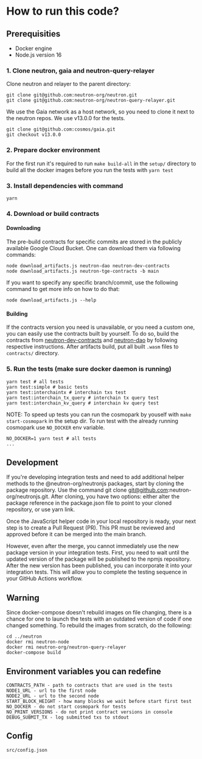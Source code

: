 # How to run this code?

## Prerequisities

- Docker engine
- Node.js version 16

### 1. Clone neutron, gaia and neutron-query-relayer

Clone neutron and relayer to the parent directory:

```shell
git clone git@github.com:neutron-org/neutron.git
git clone git@github.com:neutron-org/neutron-query-relayer.git
```

We use the Gaia network as a host network, so you need to clone it next to the neutron repos. We use v13.0.0 for the tests.

```shell
git clone git@github.com:cosmos/gaia.git
git checkout v13.0.0
```

### 2. Prepare docker environment

For the first run it's required to run `make build-all` in the `setup/` directory to build all the docker images before you run the tests with `yarn test`

### 3. Install dependencies with command

```shell
yarn
```

### 4. Download or build contracts

#### Downloading

The pre-build contracts for specific commits are stored in the publicly available Google Cloud Bucket.
One can download them via following commands:

```shell
node download_artifacts.js neutron-dao neutron-dev-contracts
node download_artifacts.js neutron-tge-contracts -b main
```

If you want to specify any specific branch/commit, use the following command to get more info on how to do that:

```shell
node download_artifacts.js --help
```

#### Building

If the contracts version you need is unavailable, or you need a custom one, you can easily use the contracts built by yourself.
To do so, build the contracts from [neutron-dev-contracts](https://github.com/neutron-org/neutron-dev-contracts) and [neutron-dao](https://github.com/neutron-org/neutron-dao) by following respective instructions.
After artifacts build, put all built `.wasm` files to `contracts/` directory.

### 5. Run the tests (make sure docker daemon is running)

```shell
yarn test # all tests
yarn test:simple # basic tests
yarn test:interchaintx # interchain txs test
yarn test:interchain_tx_query # interchain tx query test
yarn test:interchain_kv_query # interchain kv query test
```

NOTE: To speed up tests you can run the cosmopark by youself with `make start-cosmopark` in the setup dir. To run test with the already running cosmopark use `NO_DOCKER` env variable.

```shell
NO_DOCKER=1 yarn test # all tests
...
```

## Development

If you're developing integration tests and need to add additional helper methods to the @neutron-org/neutronjs packages, start by cloning the package repository. Use the command git clone git@github.com:neutron-org/neutronjs.git. After cloning, you have two options: either alter the package reference in the package.json file to point to your cloned repository, or use yarn link.

Once the JavaScript helper code in your local repository is ready, your next step is to create a Pull Request (PR). This PR must be reviewed and approved before it can be merged into the main branch.

However, even after the merge, you cannot immediately use the new package version in your integration tests. First, you need to wait until the updated version of the package will be published to the npmjs repository. After the new version has been published, you can incorporate it into your integration tests. This will allow you to complete the testing sequence in your GitHub Actions workflow.

## Warning

Since docker-compose doesn't rebuild images on file changing, there is a chance for one to launch the tests with an
outdated version of code if one changed something. To rebuild the images from scratch, do the following:

```
cd ../neutron
docker rmi neutron-node
docker rmi neutron-org/neutron-query-relayer
docker-compose build
```

## Environment variables you can redefine

```env
CONTRACTS_PATH - path to contracts that are used in the tests
NODE1_URL - url to the first node
NODE2_URL - url to the second node
START_BLOCK_HEIGHT - how many blocks we wait before start first test
NO_DOCKER - do not start cosmopark for tests
NO_PRINT_VERSIONS - do not print contract versions in console
DEBUG_SUBMIT_TX - log submitted txs to stdout
```

## Config

```
src/config.json
```
